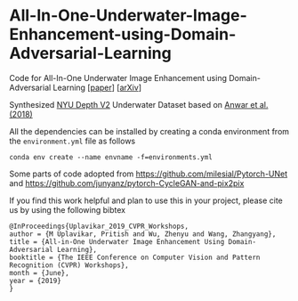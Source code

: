 # All-In-One-Underwater-Image-Enhancement-using-Domain-Adversarial-Learning

Code for All-In-One Underwater Image Enhancement using Domain-Adversarial Learning [[paper](http://openaccess.thecvf.com/content_CVPRW_2019/html/UG2_Prize_Challenge/Uplavikar_All-in-One_Underwater_Image_Enhancement_Using_Domain-Adversarial_Learning_CVPRW_2019_paper.html)] [[arXiv](https://arxiv.org/abs/1905.13342)]

Synthesized [NYU Depth V2](https://cs.nyu.edu/~silberman/datasets/nyu_depth_v2.html) Underwater Dataset based on [Anwar et al. (2018)](https://arxiv.org/abs/1807.03528)

All the dependencies can be installed by creating a conda environment from the `environment.yml` file as follows

```conda env create --name envname -f=environments.yml```

Some parts of code adopted from https://github.com/milesial/Pytorch-UNet and https://github.com/junyanz/pytorch-CycleGAN-and-pix2pix

If you find this work helpful and plan to use this in your project, please cite us by using the following bibtex

```
@InProceedings{Uplavikar_2019_CVPR_Workshops,
author = {M Uplavikar, Pritish and Wu, Zhenyu and Wang, Zhangyang},
title = {All-in-One Underwater Image Enhancement Using Domain-Adversarial Learning},
booktitle = {The IEEE Conference on Computer Vision and Pattern Recognition (CVPR) Workshops},
month = {June},
year = {2019}
}
```
